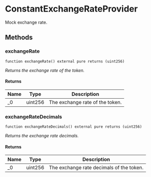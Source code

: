 # ConstantExchangeRateProvider





Mock exchange rate.



## Methods

### exchangeRate

```solidity
function exchangeRate() external pure returns (uint256)
```



*Returns the exchange rate of the token.*


#### Returns

| Name | Type | Description |
|---|---|---|
| _0 | uint256 | The exchange rate of the token. |

### exchangeRateDecimals

```solidity
function exchangeRateDecimals() external pure returns (uint256)
```



*Returns the exchange rate decimals.*


#### Returns

| Name | Type | Description |
|---|---|---|
| _0 | uint256 | The exchange rate decimals of the token. |




